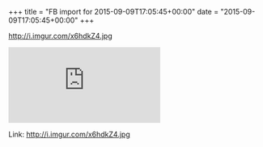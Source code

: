 +++
title = "FB import for 2015-09-09T17:05:45+00:00"
date = "2015-09-09T17:05:45+00:00"
+++

http://i.imgur.com/x6hdkZ4.jpg

![Phote](https://external.xx.fbcdn.net/safe_image.php?d=AQAGWb-k89Q6hcFg&w=130&h=130&url=http%3A%2F%2Fi.imgur.com%2Fx6hdkZ4.jpg&cfs=1&_nc_hash=AQDyVQUUwmFuZDfA)


Link: http://i.imgur.com/x6hdkZ4.jpg

